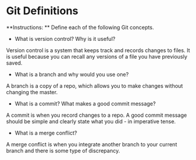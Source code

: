 # Git Definitions

**Instructions: ** Define each of the following Git concepts.

* What is version control?  Why is it useful?

Version control is a system that keeps track and records changes to files. It is useful because you can recall any versions of a file you have previously saved.

* What is a branch and why would you use one?

A branch is a copy of a repo, which allows you to make changes without changing the master.

* What is a commit? What makes a good commit message?

A commit is when you record changes to a repo. A good commit message should be simple and clearly state what you did - in imperative tense.

* What is a merge conflict?

A merge conflict is when you integrate another branch to your current branch and there is some type of discrepancy.